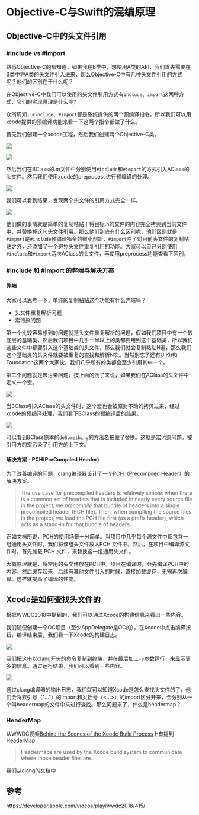# Objective-C与Swift的混编原理

## Objective-C中的头文件引用

### #include vs #import

熟悉Objective-C的都知道，如果我在B类中，想使用A类的API，我们首先需要在B类中将A类的头文件引入进来，那么Objective-C中有几种头文件引用的方式呢？他们的区别在于什么呢？

在Objective-C中我们可以使用的头文件引用方式有`include`、`import`这两种方式，它们的实现原理是什么呢?

众所周知，`#include`、`#import`都是系统提供的两个预编译指令，所以我们可以用xcode提供的预编译功能来看一下这两个指令都做了什么。

首先我们创建一个xcode工程，然后我们创建两个Objective-C类。

![](images/OC与Swift混编/AClass.png)

![](images/OC与Swift混编/BClass.png)

然后我们在BClass的.m文件中分别使用`#include`和`#import`的方式引入AClass的头文件。然后我们使用xcode的preprocess进行预编译的处理。

![](images/OC与Swift混编/xcodePreprocess.png)

我们可以看到结果，发现两个头文件的引用方式完全一样。

![](images/OC与Swift混编/BClassImportPreprocess.png)

他们做的事情就是简单的复制粘贴！将目标.h的文件的内容完全拷贝到当前文件中，并替换掉这句头文件引用。那么他们到底有什么区别呢，他们区别就是`#import`是`#include`预编译指令的微小创新，`#import`除了对目前头文件的复制粘贴之外，还添加了一个避免头文件重复引用的功能。大家可以自己分别使用`#include`和`#import`两次AClass的头文件，再使用preprocess功能查看下区别。

### #include 和 #import 的弊端与解决方案

#### 弊端

大家可以思考一下，单纯的复制粘贴这个功能有什么弊端吗？

* 头文件重复解析问题
* 宏污染问题

第一个比较容易想到的问题就是头文件重复解析的问题，假如我们项目中有一个较底层的基础类，然后我们项目中几乎一半以上的类都要用到这个基础类，所以我们这些文件中都要引入这个基础类的头文件，那么我们就会复制粘贴N遍，那么我们这个基础类的头文件就要被重复的查找和解析N次。当然别忘了还有UIKit和Foundation这两个大家伙，我们几乎所有的类都会至少引用其中一个。

第二个问题就是宏污染问题，按上面的例子来说，如果我们在AClass的头文件中定义一个宏。

![](images/OC与Swift混编/AClassDefined.png)

当BClass引入AClass的头文件时，这个宏也会被原封不动的拷贝过来，经过xcode的预编译处理，我们看下BClass的预编译后的结果。

![](images/OC与Swift混编/BClassDefinedPreprocess.png)

可以看到BClass原本的`doSomething`的方法名被做了替换。这就是宏污染问题。被引用方的宏污染了引用方的上下文。

#### 解决方案 - PCH(PreCompiled Header)

为了改善编译的问题，clang编译器设计了一个[PCH（Precompiled Header）](https://clang.llvm.org/docs/PCHInternals.html)的解决方案。

> The use case for precompiled headers is relatively simple: when there is a common set of headers that is included in nearly every source file in the project, we *precompile* that bundle of headers into a single precompiled header (PCH file). Then, when compiling the source files in the project, we load the PCH file first (as a prefix header), which acts as a stand-in for that bundle of headers.

正如文档所说，PCH的使用场景十分简单。当项目中几乎每个源文件中都包含一组通用头文件时，我们将该组头文件放入PCH 文件中。然后，在项目中编译源文件时，首先加载 PCH 文件，来替换这一组通用头文件。

大概原理就是，将常用的头文件放在PCH中。项目在编译时，会先编译PCH中的内容，然后缓存起来，后续有其他文件引入的时候，直接加载缓存，无需再次编译。这样就提高了编译的性能。





## Xcode是如何查找头文件的

根据WWDC2018中提到的，我们可以通过Xcode的构建信息来看出一些内容。

我们随便创建一个OC项目（至少AppDelegate是OC的），在Xcode中点击编译按钮，编译结束后，我们看一下Xcode的构建日志。

![](images/OC与Swift混编/xcodeComplierM.png)

我们把这串以clang开头的命令复制到终端，并在最后加上`-v`参数运行，来显示更多的信息。通过运行结果，我们可以看到一些内容。

![](images/OC与Swift混编/terminalSearchPath.png)

通过clang编译器的输出日志，我们就可以知道Xcode是怎么查找头文件的了，他们会将双引号（"..."）的import和尖括号（<...>）的import区分开来，会分别从一个叫headermap的文件中来进行查找。那么问题来了，什么是headermap？

### HeaderMap

从WWDC视频[Behind the Scenes of the Xcode Build Process](https://developer.apple.com/videos/play/wwdc2018/415/)上有提到HeaderMap

> Headermaps are used by the Xcode build system to communicate where those header files are.

我们从clang的文档中

## 参考

https://developer.apple.com/videos/play/wwdc2018/415/

